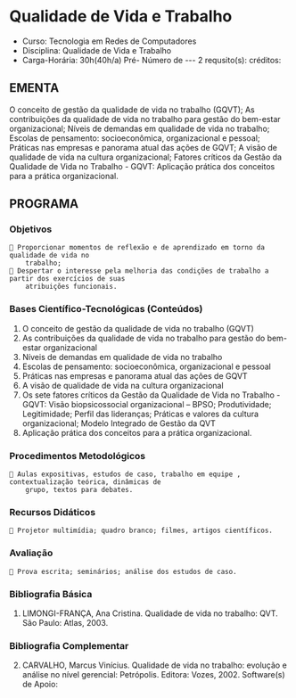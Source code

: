 # Qualidade de Vida e Trabalho 


* Curso: Tecnologia em Redes de Computadores
* Disciplina: Qualidade de Vida e Trabalho                               
* Carga-Horária: 30h(40h/a)
          Pré-                                                         Número         de
                ---                                                                       2
   requsito(s):                                                        créditos:

## EMENTA
O conceito de gestão da qualidade de vida no trabalho (GQVT); As contribuições da qualidade de vida
no trabalho para gestão do bem-estar organizacional; Níveis de demandas em qualidade de vida no
trabalho; Escolas de pensamento: socioeconômica, organizacional e pessoal; Práticas nas empresas e
panorama atual das ações de GQVT; A visão de qualidade de vida na cultura organizacional; Fatores
críticos da Gestão da Qualidade de Vida no Trabalho - GQVT: Aplicação prática dos conceitos para a
prática organizacional.

## PROGRAMA
### Objetivos
     Proporcionar momentos de reflexão e de aprendizado em torno da qualidade de vida no
        trabalho;
     Despertar o interesse pela melhoria das condições de trabalho a partir dos exercícios de suas
        atribuições funcionais.
### Bases Científico-Tecnológicas (Conteúdos)
1. O conceito de gestão da qualidade de vida no trabalho (GQVT)
2. As contribuições da qualidade de vida no trabalho para gestão do bem-estar organizacional
3. Níveis de demandas em qualidade de vida no trabalho
4. Escolas de pensamento: socioeconômica, organizacional e pessoal
5. Práticas nas empresas e panorama atual das ações de GQVT
6. A visão de qualidade de vida na cultura organizacional
7. Os sete fatores críticos da Gestão da Qualidade de Vida no Trabalho - GQVT: Visão
biopsicossocial organizacional – BPSO; Produtividade; Legitimidade; Perfil das lideranças; Práticas
e valores da cultura organizacional; Modelo Integrado de Gestão da QVT
8. Aplicação prática dos conceitos para a prática organizacional.
### Procedimentos Metodológicos
     Aulas expositivas, estudos de caso, trabalho em equipe , contextualização teórica, dinâmicas de
        grupo, textos para debates.
### Recursos Didáticos
     Projetor multimídia; quadro branco; filmes, artigos científicos.
### Avaliação
     Prova escrita; seminários; análise dos estudos de caso.

### Bibliografia Básica
1. LIMONGI-FRANÇA, Ana Cristina. Qualidade de vida no trabalho: QVT. São Paulo: Atlas,
   2003.
### Bibliografia Complementar
2. CARVALHO, Marcus Vinícius. Qualidade de vida no trabalho: evolução e análise no nível
   gerencial: Petrópolis. Editora: Vozes, 2002.
                                       Software(s) de Apoio:

